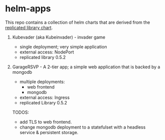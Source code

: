 # helm-apps

This repo contains a collection of helm charts that are derived from the [replicated library chart](https://github.com/replicatedhq/helm-charts).

1. Kubevader (aka Kubeinvader) - invader game
   - single deployment; very simple application
   - external access: NodePort
   - replicated library 0.5.2
   
2. GarageRSVP - A 2-tier app; a simple web application that is backed by a mongodb
   - multiple deployments:
     - web frontend
     - mongodb
   - external access: Ingress
   - replicated Library 0.5.2

   TODOS: 
   - add TLS to web frontend.
   - change mongodb deployment to a statefulset with a headless service & persistent storage.
